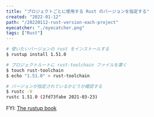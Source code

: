 ```yaml
---
title: "プロジェクトごとに使用する Rust のバージョンを指定する"
created: "2022-01-12"
path: "/20220112-rust-version-each-project"
eyecatcher: "./eyecatcher.png"
tags: ["Rust"]
---
```


```bash
# 使いたいバージョンの rust をインストールする
$ rustup install 1.51.0

# プロジェクトルートに rust-toolchain ファイルを置く
$ touch rust-toolchain
$ echo "1.51.0" > rust-toolchain

# バージョンが指定されているかどうか確認する
$ rustc -V
rustc 1.51.0 (2fd73fabe 2021-03-23)
```

FYI: [The rustup book](https://rust-lang.github.io/rustup/concepts/toolchains.html)